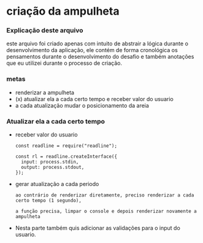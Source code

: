 # criação da ampulheta

### Explicação deste arquivo

este arquivo foi criado apenas com intuito de abstrair a lógica durante o desenvolvimento da aplicação, ele contém de forma cronológica os pensamentos durante o desenvolvimento do desafio e também anotações que eu utilizei durante o processo de criação.

### metas

- renderizar a ampulheta
- (x) atualizar ela a cada certo tempo e receber valor do usuario
- a cada atualização mudar o posicionamento da areia

### Atualizar ela a cada certo tempo

- receber valor do usuario

      const readline = require("readline");

      const rl = readline.createInterface({
        input: process.stdin,
        output: process.stdout,
      });

- gerar atualização a cada periodo

      ao contrário de renderizar diretamente, preciso renderizar a cada certo tempo (1 segundo),

      a função precisa, limpar o console e depois renderizar novamente a ampulheta

- Nesta parte também quis adicionar as validações para o input do usuario.
